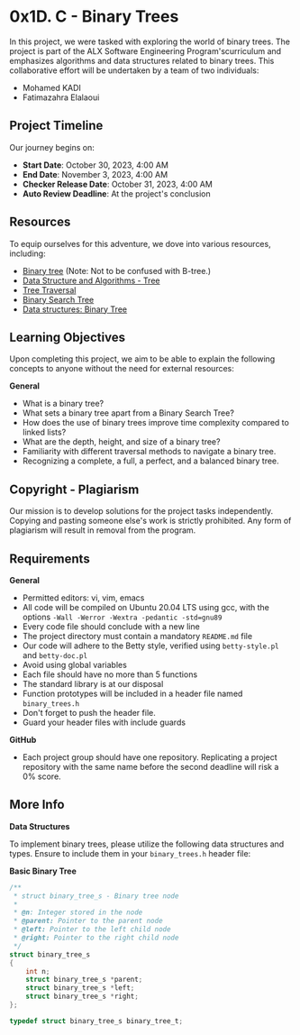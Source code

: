 # 0x1D. C - Binary Trees

In this project, we were tasked with exploring the world of binary trees. The project is part of the ALX Software Engineering Program'scurriculum and emphasizes algorithms and data structures related to binary trees. This collaborative effort will be undertaken by a team of two individuals:

- Mohamed KADI
- Fatimazahra Elalaoui

## Project Timeline

Our journey begins on:

- **Start Date**: October 30, 2023, 4:00 AM
- **End Date**: November 3, 2023, 4:00 AM
- **Checker Release Date**: October 31, 2023, 4:00 AM
- **Auto Review Deadline**: At the project's conclusion

## Resources

To equip ourselves for this adventure, we dove into various resources, including:

- [Binary tree](https://en.wikipedia.org/wiki/Binary_tree) (Note: Not to be confused with B-tree.)
- [Data Structure and Algorithms - Tree](https://www.tutorialspoint.com/data_structures_algorithms/tree_data_structure.htm)
- [Tree Traversal](https://en.wikipedia.org/wiki/Tree_traversal)
- [Binary Search Tree](https://en.wikipedia.org/wiki/Binary_search_tree)
- [Data structures: Binary Tree](https://www.geeksforgeeks.org/binary-tree-data-structure/)

## Learning Objectives

Upon completing this project, we aim to be able to explain the following concepts to anyone without the need for external resources:

**General**
- What is a binary tree?
- What sets a binary tree apart from a Binary Search Tree?
- How does the use of binary trees improve time complexity compared to linked lists?
- What are the depth, height, and size of a binary tree?
- Familiarity with different traversal methods to navigate a binary tree.
- Recognizing a complete, a full, a perfect, and a balanced binary tree.

## Copyright - Plagiarism

Our mission is to develop solutions for the project tasks independently. Copying and pasting someone else's work is strictly prohibited. Any form of plagiarism will result in removal from the program.

## Requirements

**General**
- Permitted editors: vi, vim, emacs
- All code will be compiled on Ubuntu 20.04 LTS using gcc, with the options `-Wall -Werror -Wextra -pedantic -std=gnu89`
- Every code file should conclude with a new line
- The project directory must contain a mandatory `README.md` file
- Our code will adhere to the Betty style, verified using `betty-style.pl` and `betty-doc.pl`
- Avoid using global variables
- Each file should have no more than 5 functions
- The standard library is at our disposal
- Function prototypes will be included in a header file named `binary_trees.h`
- Don't forget to push the header file.
- Guard your header files with include guards

**GitHub**
- Each project group should have one repository. Replicating a project repository with the same name before the second deadline will risk a 0% score.

## More Info

**Data Structures**

To implement binary trees, please utilize the following data structures and types. Ensure to include them in your `binary_trees.h` header file:

**Basic Binary Tree**
```c
/**
 * struct binary_tree_s - Binary tree node
 *
 * @n: Integer stored in the node
 * @parent: Pointer to the parent node
 * @left: Pointer to the left child node
 * @right: Pointer to the right child node
 */
struct binary_tree_s
{
    int n;
    struct binary_tree_s *parent;
    struct binary_tree_s *left;
    struct binary_tree_s *right;
};

typedef struct binary_tree_s binary_tree_t;

